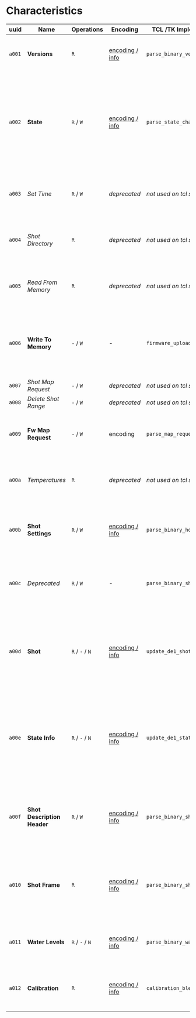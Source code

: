 # Characteristics

| uuid   | Name                        | Operations      | Encoding                                      | TCL /TK Implementation        | Description                                                                                                                                |
| ------ | --------------------------- | --------------- | --------------------------------------------- | ----------------------------- | ------------------------------------------------------------------------------------------------------------------------------------------ |
| `a001` | **Versions**                | `R`             | [encoding / info](./versions.md)              | `parse_binary_version_desc`   | Version descriptons for Bluetooth and the firmware                                                                                         |
| `a002` | **State**                   | `R` / `W`       | [encoding / info](./state.md)                 | `parse_state_change`          | Lets read read and set states (but not substates), cannot be subscribed to. Mainly use for setting state (ie. start espresso or steam etc) |
| `a003` | _Set Time_                  | `R` / `W`       | _deprecated_                                  | _not used on tcl source code_ | deprecated maybe reading this gives you a bunch of zeros                                                                                   |
| `a004` | _Shot Directory_            | `R`             | _deprecated_                                  | _not used on tcl source code_ | deprecated maybe reading this gives you a bunch of zeros                                                                                   |
| `a005` | _Read From Memory_          | `R`             | _deprecated_                                  | _not used on tcl source code_ | deprecated maybe reading this gives you a bunch of zeros                                                                                   |
| `a006` | **Write To Memory**         | `-` / `W`       | -                                             | `firmware_upload_next`        | _unclear_ logs "firmware write ack recved" \[sic!\], maybe part of the protocol to update the firmware                                     |
| `a007` | _Shot Map Request_          | `-` / `W`       | _deprecated_                                  | _not used on tcl source code_ | deprecated maybe                                                                                                                           |
| `a008` | _Delete Shot Range_         | `-` / `W`       | _deprecated_                                  | _not used on tcl source code_ | deprecated maybe                                                                                                                           |
| `a009` | **Fw Map Request**          | `-` / `W`       | encoding                                      | `parse_map_request`           | _unclear_ maybe something to prepare an update of the firmware                                                                             |
| `a00a` | _Temperatures_              | `R`             | _deprecated_                                  | _not used on tcl source code_ | deprecated maybe reading this gives you a bunch of zeros                                                                                   |
| `a00b` | **Shot Settings**           | `R` / `W`       | [encoding / info](./shotSettings.md)          | `parse_binary_hotwater_desc`  | Settings for steam, hot water, espresso volume and group temperature                                                                       |
| `a00c` | _Deprecated_                | `R` / `W`       | -                                             | `parse_binary_shot_desc`      | _unclear_ docs say it's deprecated, reading this gives you a bunch of zeros                                                                |
| `a00d` | **Shot**                    | `R` / `-` / `N` | [encoding / info](./shot.md)                  | `update_de1_shotvalue`        | Notifies about the machines values (temparature, pressure and flow sensors) as well as the currently set targes for those values           |
| `a00e` | **State Info**              | `R` / `-` / `N` | [encoding / info](./stateInfo.md)             | `update_de1_state`            | State notifications. Can be used to read - _and get notified about_ - the current machine's state and substate (heating, pouring etc)      |
| `a00f` | **Shot Description Header** | `R` / `W`       | [encoding / info](./shotDescriptionHeader.md) | `parse_binary_shotdescheader` | _unclear_ this seems to be in use and the code is readable, I am not sure what this is used for though                                     |
| `a010` | **Shot Frame**              | `R`             | [encoding / info](./shotFrame.md)             | `parse_binary_shotframe`      | _unclear_ this seems to be in use and the code is readable, I am not sure what this is used for though                                     |
| `a011` | **Water Levels**            | `R` / `-` / `N` | [encoding / info](./water.md)                 | `parse_binary_water_level`    | Returns the current water level and the one the machine started with                                                                       |
| `a012` | **Calibration**             | `R`             | [encoding / info](./calibrate.md)             | `calibration_ble_received`    | _unclear_ for receiving calibration notifications, whatever that means                                                                     |
